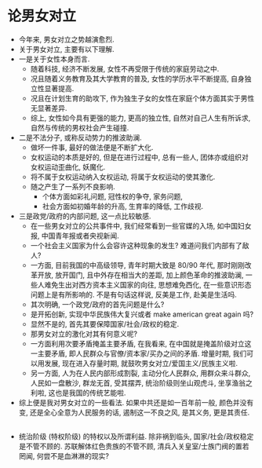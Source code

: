 # 论男女对立

- 今年来, 男女对立之势越演愈烈.
- 关于男女对立, 主要有以下理解.
- 一是关于女性本身而言.
  - 随着科技, 经济不断发展, 女性不再受限于传统的家庭劳动之中.
  - 况且随着义务教育及其大学教育的普及, 女性的学历水平不断提高, 自身独立性显著提高.
  - 况且在计划生育的助攻下, 作为独生子女的女性在家庭个体方面其实于男性无显著差异.
  - 综上, 女性如今具有更强的能力, 更高的独立性, 自然对自己人生有所诉求, 自然与传统的男权社会产生碰撞.
- 二是不法分子, 或称反动势力的推波助澜.
  - 做坏一件事, 最好的做法便是不断扩大化.
  - 女权运动的本质是好的, 但是在进行过程中, 总有一些人, 团体亦或组织对女权运动歪曲化, 妖魔化.
  - 将不属于女权运动纳入女权运动, 将属于女权运动的使其激化.
  - 随之产生了一系列不良影响.
    - 个体方面如彩礼问题, 冠性权的争夺, 家务问题,
    - 社会方面如初婚年龄的升高, 生育率的降低, 工作歧视.
- 三是政党/政府的内部问题, 这一点比较敏感.
  - 在一些男女对立的公共事件中, 我们经常看到一些官媒的入场, 如中国妇女报, 中国青年报或者央视新闻.
  - 一个社会主义国家为什么会容许这种现象的发生? 难道问我们内部有了敌人?
  - 一方面, 目前我国的中高级领导, 青年时期大致是 80/90 年代, 那时刚刚改革开放, 放开国门, 且中外存在相当大的差距, 加上颜色革命的推波助澜, 一些人难免生出对西方资本主义国家的向往, 思想难免西化, 在一些意识形态问题上是有所影响的. 不是有句话这样说, 反美是工作, 赴美是生活吗.
  - 其次明确, 一个政党/政府的首先问题是什么?
  - 是开拓创新, 实现中华民族伟大复兴或者 make american great again 吗?
  - 显然不是的, 首先其要保障国家/社会/政权的稳定.
  - 那男女对立的激化对其有何意义呢?
  - 一方面利用次要矛盾掩盖主要矛盾, 在我看来, 在中国就是掩盖阶级对立这一主要矛盾, 即人民群众与官僚/资本家/买办之间的矛盾. 增量时期, 我们可以用发展, 现在进入存量时期, 就鼓吹男女对立/爱国主义/民族主义啦.
  - 另一方面, 人为在人民内部形成割裂, 主动分化人民群众, 用群众来斗群众, 人民如一盘散沙, 群龙无首, 受其摆弄, 统治阶级则坐山观虎斗, 坐享渔翁之利啦, 这也是我国的传统艺能啦.
- 综上便是我对男女对立的一些看法. 如果中共还是如一百年前一般, 颜色并没有变, 还是全心全意为人民服务的话, 遏制这一不良之风, 是其义务, 更是其责任.

##

- 统治阶级 (特权阶级) 的特权以及所谓利益. 除非祸到临头, 国家/社会/政权稳定是不管不顾的. 苏联解体红色贵族的不管不顾, 清兵入关皇室/士族门阀的置若罔闻, 何尝不是血淋淋的现实?
